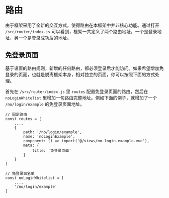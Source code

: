 # 路由

由于框架采用了全新的交互方式，使得路由在本框架中并非核心功能。通过打开 `/src/router/index.js` 可以看到，框架一共定义了两个路由地址，一个是登录地址，另一个是登录成功后的地址。

## 免登录页面 <Badge type="tip" text="专业版" vertical="top" />

基于设置的路由规则，新增的任何路由，都必须登录后才能访问。如果希望增加免登录的页面，也就是脱离框架本身，相对独立的页面，你可以按照下面的方式处理。

首先在 `/src/router/index.js` 里 `routes` 配置免登录页面的路由，然后在 `noLoginWhitelist` 里增加一句路由完整地址。例如下面的例子，就增加了一个 `/no/login/example` 的免登录页面地址。

```js:no-line-numbers {4-11,17}
// 固定路由
const routes = [
	...,
    {
        path: '/no/login/example',
        name: 'noLoginExample',
        component: () => import('@/views/no-login-example.vue'),
        meta: {
            title: '免登录页面'
        }
    }
]

// 免登录白名单
const noLoginWhitelist = [
    ...,
	'/no/login/example'
]
```